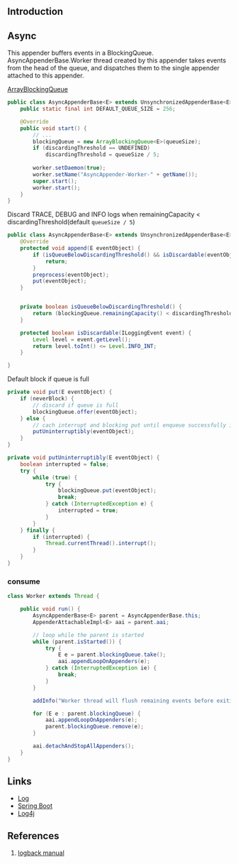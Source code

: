 ## Introduction


## Async


This appender buffers events in a BlockingQueue. 
AsyncAppenderBase.Worker thread created by this appender takes events from the head of the queue, 
and dispatches them to the single appender attached to this appender.


[ArrayBlockingQueue](/docs/CS/Java/JDK/Collection/Queue.md?id=ArrayBlockingQueue)


```java
public class AsyncAppenderBase<E> extends UnsynchronizedAppenderBase<E> implements AppenderAttachable<E> {
    public static final int DEFAULT_QUEUE_SIZE = 256;

    @Override
    public void start() {
        // ...
        blockingQueue = new ArrayBlockingQueue<E>(queueSize);
        if (discardingThreshold == UNDEFINED)
            discardingThreshold = queueSize / 5;
        
        worker.setDaemon(true);
        worker.setName("AsyncAppender-Worker-" + getName());
        super.start();
        worker.start();
    }
}
```


Discard TRACE, DEBUG and INFO logs when remainingCapacity < discardingThreshold(default `queueSize / 5`)

```java
public class AsyncAppenderBase<E> extends UnsynchronizedAppenderBase<E> implements AppenderAttachable<E> {
    @Override
    protected void append(E eventObject) {
        if (isQueueBelowDiscardingThreshold() && isDiscardable(eventObject)) {
            return;
        }
        preprocess(eventObject);
        put(eventObject);
    }


    private boolean isQueueBelowDiscardingThreshold() {
        return (blockingQueue.remainingCapacity() < discardingThreshold);
    }

    protected boolean isDiscardable(ILoggingEvent event) {
        Level level = event.getLevel();
        return level.toInt() <= Level.INFO_INT;
    }

}
```

Default block if queue is full
```java
private void put(E eventObject) {
    if (neverBlock) {
        // discard if queue is full
        blockingQueue.offer(eventObject);
    } else {
        // cach interrupt and blocking put until enqueue successfully in while loop
        putUninterruptibly(eventObject); 
    }
}

private void putUninterruptibly(E eventObject) {
    boolean interrupted = false;
    try {
        while (true) {
            try {
                blockingQueue.put(eventObject);
                break;
            } catch (InterruptedException e) {
                interrupted = true;
            }
        }
    } finally {
        if (interrupted) {
            Thread.currentThread().interrupt();
        }
    }
}
```

### consume
```java
class Worker extends Thread {

    public void run() {
        AsyncAppenderBase<E> parent = AsyncAppenderBase.this;
        AppenderAttachableImpl<E> aai = parent.aai;

        // loop while the parent is started
        while (parent.isStarted()) {
            try {
                E e = parent.blockingQueue.take();
                aai.appendLoopOnAppenders(e);
            } catch (InterruptedException ie) {
                break;
            }
        }

        addInfo("Worker thread will flush remaining events before exiting. ");

        for (E e : parent.blockingQueue) {
            aai.appendLoopOnAppenders(e);
            parent.blockingQueue.remove(e);
        }

        aai.detachAndStopAllAppenders();
    }
}
```

## Links

- [Log](/docs/CS/log/Log.md)
- [Spring Boot](/docs/CS/Framework/Spring_Boot/Spring_Boot.md)
- [Log4j](/docs/CS/Java/Log4j.md)



## References
1. [logback manual](http://logback.qos.ch/manual/introduction.html)
